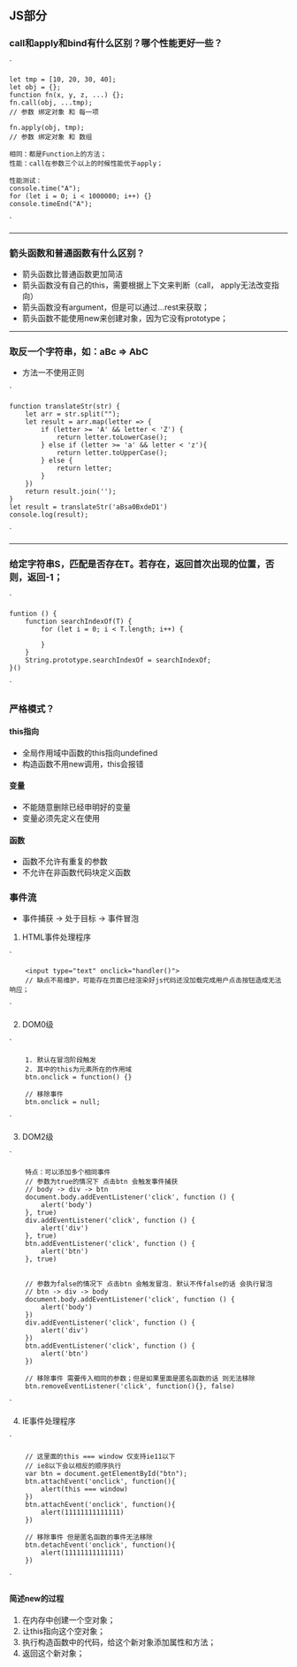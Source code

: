 ## JS部分
### call和apply和bind有什么区别？哪个性能更好一些？
`

    let tmp = [10, 20, 30, 40];
    let obj = {};
    function fn(x, y, z, ...) {};
    fn.call(obj, ...tmp); 
    // 参数 绑定对象 和 每一项

    fn.apply(obj, tmp);
    // 参数 绑定对象 和 数组

    相同：都是Function上的方法；
    性能：call在参数三个以上的时候性能优于apply；
    
    性能测试：
    console.time("A");
    for (let i = 0; i < 1000000; i++) {}
    console.timeEnd("A");

`

---

### 箭头函数和普通函数有什么区别？
+ 箭头函数比普通函数更加简洁
+ 箭头函数没有自己的this，需要根据上下文来判断（call， apply无法改变指向）
+ 箭头函数没有argument，但是可以通过...rest来获取；
+ 箭头函数不能使用new来创建对象，因为它没有prototype；

---
### 取反一个字符串，如：aBc => AbC
+ 方法一不使用正则

`

    function translateStr(str) {
        let arr = str.split("");
        let result = arr.map(letter => {
            if (letter >= 'A' && letter < 'Z') {
                return letter.toLowerCase();
            } else if (letter >= 'a' && letter < 'z'){
                return letter.toUpperCase();
            } else {
                return letter;
            }
        })
        return result.join('');
    }
    let result = translateStr('aBsa0BxdeD1')
    console.log(result);

`

---
### 给定字符串S，匹配是否存在T。若存在，返回首次出现的位置，否则，返回-1；
`
  
    funtion () {
        function searchIndexOf(T) {
            for (let i = 0; i < T.length; i++) {
                
            }
        }
        String.prototype.searchIndexOf = searchIndexOf;
    }()


`

### 严格模式？
#### this指向
+ 全局作用域中函数的this指向undefined
+ 构造函数不用new调用，this会报错

#### 变量
+ 不能随意删除已经申明好的变量
+ 变量必须先定义在使用

#### 函数
+ 函数不允许有重复的参数
+ 不允许在非函数代码块定义函数


### 事件流
+ 事件捕获 -> 处于目标 -> 事件冒泡
1. HTML事件处理程序

`

        <input type="text" onclick="handler()">
        // 缺点不易维护，可能存在页面已经渲染好js代码还没加载完成用户点击按钮造成无法响应；

`

2. DOM0级

`
  
        1. 默认在冒泡阶段触发
        2. 其中的this为元素所在的作用域
        btn.onclick = function() {}
        
        // 移除事件
        btn.onclick = null;


`

3. DOM2级

`       

        特点：可以添加多个相同事件
        // 参数为true的情况下 点击btn 会触发事件捕获
        // body -> div -> btn
        document.body.addEventListener('click', function () {
            alert('body')
        }, true)
        div.addEventListener('click', function () {
            alert('div')
        }, true)
        btn.addEventListener('click', function () {
            alert('btn')
        }, true)
        

        // 参数为false的情况下 点击btn 会触发冒泡. 默认不传false的话 会执行冒泡
        // btn -> div -> body
        document.body.addEventListener('click', function () {
            alert('body')
        })
        div.addEventListener('click', function () {
            alert('div')
        })
        btn.addEventListener('click', function () {
            alert('btn')
        })

        // 移除事件 需要传入相同的参数；但是如果里面是匿名函数的话 则无法移除
        btn.removeEventListener('click', function(){}, false)


`

4. IE事件处理程序

`

        // 这里面的this === window 仅支持ie11以下
        // ie8以下会以相反的顺序执行 
        var btn = document.getElementById("btn");
        btn.attachEvent('onclick', function(){
            alert(this === window)
        })
        btn.attachEvent('onclick', function(){
            alert(11111111111111)
        })
        
        // 移除事件 但是匿名函数的事件无法移除
        btn.detachEvent('onclick', function(){
            alert(11111111111111)
        })


`

#### 简述new的过程
1. 在内存中创建一个空对象；
2. 让this指向这个空对象；
3. 执行构造函数中的代码，给这个新对象添加属性和方法；
4. 返回这个新对象；
